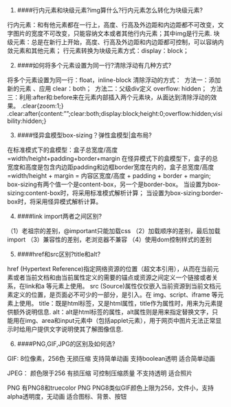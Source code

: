 1. ####行内元素和块级元素?img算什么?行内元素怎么转化为块级元素?

  行内元素：和有他元素都在一行上，高度、行高及外边距和内边距都不可改变，文字图片的宽度不可改变，只能容纳文本或者其他行内元素；其中img是行元素.
  块级元素：总是在新行上开始，高度、行高及外边距和内边距都可控制，可以容纳内敛元素和其他元素；
  行元素转换为块级元素方式：display：block；
  
2. ####如何将多个元素设置为同一行?清除浮动有几种方式? 

  将多个元素设置为同一行：float，inline-block
  清除浮动的方式：
  方法一：添加新的元素 、应用 clear：both；
  方法二：父级div定义 overflow: hidden；
  方法三：利用:after和:before来在元素内部插入两个元素块，从面达到清除浮动的效果。
  .clear{zoom:1;}
  .clear:after{content:””;clear:both;display:block;height:0;overflow:hidden;visibility:hidden;}
  
3. ####怪异盒模型box-sizing？弹性盒模型|盒布局?  

  在标准模式下的盒模型：盒子总宽度/高度=width/height+padding+border+margin
  在怪异模式下的盒模型下，盒子的总宽度和高度是包含内边距padding和边框border宽度在内的，盒子总宽度/高度=width/height + margin = 内容区宽度/高度 +        padding + border + margin;
  box-sizing有两个值一个是content-box，另一个是border-box。
  当设置为box-sizing:content-box时，将采用标准模式解析计算；
  当设置为box-sizing:border-box时，将采用怪异模式解析计算。

4. ####link import两者之间区别?

  （1）老祖宗的差别，@important只能加载css
  （2）加载顺序的差别，最后加载import
  （3）兼容性的差别，老浏览器不兼容
  （4）使用dom控制样式的差别
  
5. ####href和src区别?title和alt?

  href (Hypertext Reference)指定网络资源的位置（超文本引用），从而在当前元素或者当前文档和由当前属性定义的需要的锚点或资源之间定义一个链接或者关系，在link和a 等元素上使用。
  src (Source)属性仅仅嵌入当前资源到当前文档元素定义的位置，是页面必不可少的一部分，是引入。在 img、script、iframe 等元素上使用。
  title：既是html标签，又是html属性，title作为属性时，用来为元素提供额外说明信息.
  alt：alt是html标签的属性，alt属性则是用来指定替换文字，只能用在img、area和input元素中（包括applet元素），用于网页中图片无法正常显示时给用户提供文字说明使其了解图像信息.

6. ####PNG,GIF,JPG的区别及如何选?

  GIF:
  8位像素，256色
  无损压缩
  支持简单动画
  支持boolean透明
  适合简单动画
  
  JPEG：
  颜色限于256
  有损压缩
  可控制压缩质量
  不支持透明
  适合照片
  
  PNG
  有PNG8和truecolor PNG
  PNG8类似GIF颜色上限为256，文件小，支持alpha透明度，无动画
  适合图标、背景、按钮
